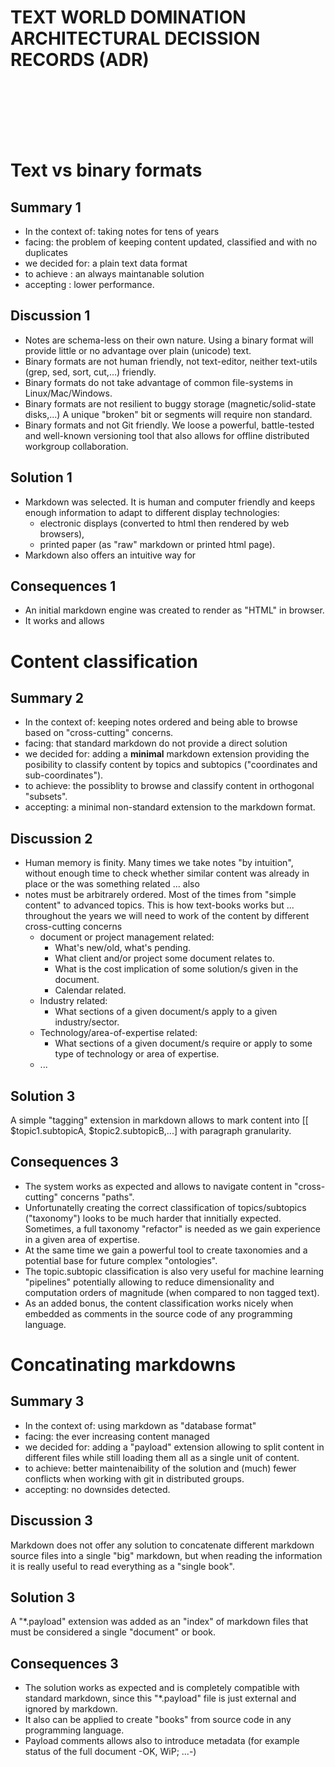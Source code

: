 # TEXT WORLD DOMINATION <br/>ARCHITECTURAL DECISSION RECORDS (ADR)<br/><br/>

<br/> <br/> <br/>
<!-- { -->
# Text vs binary formats

## Summary 1

* In the context of: taking notes for tens of years 
* facing: the problem of keeping content updated, classified and with no duplicates
* we decided for: a plain text data format 
* to achieve : an always maintanable solution
* accepting : lower performance.

## Discussion 1

* Notes are schema-less on their own nature. Using a binary format
  will provide little or no advantage over plain (unicode) text.
* Binary formats are not human friendly, not text-editor, neither text-utils
  (grep, sed, sort, cut,...) friendly.
* Binary formats do not take advantage of common file-systems in 
  Linux/Mac/Windows.
* Binary formats are not resilient to buggy storage (magnetic/solid-state disks,...)
  A unique "broken" bit or segments will require non standard.
* Binary formats and not Git friendly. We loose a powerful, battle-tested and
  well-known versioning tool that also allows for offline distributed
  workgroup collaboration.
    
##  Solution 1

* Markdown was selected. It is human and computer friendly and keeps
  enough information to adapt to different display technologies:
  * electronic displays (converted to html then rendered by web browsers),
  * printed paper (as "raw" markdown or printed html page).
* Markdown also offers an intuitive way for 

##  Consequences 1

* An initial markdown engine was created to render as "HTML" in browser.
* It works and allows 
<!-- } -->

<!-- { -->
# Content classification

## Summary 2

* In the context of: keeping notes ordered and being able to browse based on "cross-cutting" concerns.
* facing: that standard markdown do not provide a direct solution
* we decided for: adding a **minimal** markdown extension providing the posibility to classify 
  content by topics and subtopics ("coordinates and sub-coordinates").
* to achieve: the possiblity to browse and classify content in orthogonal "subsets".
* accepting: a minimal non-standard extension to the markdown format.

## Discussion 2

* Human memory is finity. Many times we take notes "by intuition", without enough 
  time to check whether similar content was already in place or the was something
  related ... also
* notes must be arbitrarely ordered. Most of the times from "simple content" to
  advanced topics. This is how text-books works  but ... throughout the years
  we will need to work of the content by different cross-cutting concerns
  * document or project management related:
    * What's new/old, what's pending.
    * What client and/or project some document relates to.
    * What is the cost implication of some solution/s given in the document.
    * Calendar related.
  * Industry related:
    * What sections of a given document/s apply to a given industry/sector.
  * Technology/area-of-expertise related:
    * What sections of a given document/s require or apply to some type of
      technology or area of expertise.
  * ...
  
  
##  Solution 3

 A simple "tagging" extension in markdown allows to mark content into 
[[ $topic1.subtopicA, $topic2.subtopicB,...]  with paragraph granularity.

## Consequences 3

* The system works as expected and allows to navigate content in "cross-cutting" 
  concerns "paths".
* Unfortunatelly creating the correct classification of topics/subtopics ("taxonomy")
  looks to be much harder that innitially expected. Sometimes, a full taxonomy 
  "refactor" is needed as we gain experience in a given area of expertise.
* At the same time we gain a powerful tool to create taxonomies and a potential
  base for future complex "ontologies".
* The topic.subtopic classification is also very useful for machine 
  learning "pipelines" potentially allowing to reduce dimensionality and 
  computation orders of magnitude (when compared to non tagged text).
* As an added bonus, the content classification works nicely when embedded as
  comments in the source code of any programming language.
<!-- } -->

<!-- { -->
# Concatinating markdowns 

## Summary 3

* In the context of: using markdown as "database format"
* facing: the ever increasing content managed
* we decided for: adding a "payload" extension allowing to split content in 
  different files while still loading them all as a single unit of content.
* to achieve: better maintenaibility of the solution and (much) fewer conflicts
  when working with git in distributed groups.
* accepting: no downsides detected.

## Discussion 3

  Markdown does not offer any solution to concatenate different markdown source
files into a single "big" markdown, but when reading the information it is really
useful to read everything as a "single book".

##  Solution 3

 A "*.payload" extension was added as an "index" of markdown files that must 
be considered a single "document" or book.

## Consequences 3

* The solution works as expected and is completely compatible with standard markdown,
  since this "*.payload" file is just external and ignored by markdown.
* It also can be applied to create "books" from source code in any programming
  language.
* Payload comments allows also to introduce metadata (for example status of the
  full document -OK, WiP; ...-)

<!-- } -->

<!--
------ ADR Template ----------------------

* REF: <https://github.com/joelparkerhenderson/architecture-decision-record/tree/main/locales/en/templates/decision-record-template-for-alexandrian-pattern> 

{
# Title
## Summary

* In the context of: (use case)
* facing: (concern)
* we decided for: (option)
* to achieve: (quality)
* accepting: (downside).

## Discussion 

Explains the forces at play (technical, political, social, project).
This is the story explaining the problem we are looking to resolve.

##  Solution

(Explains how the decision will solve the problem.)

## Consequences

(Explains the results of the decision over the long term.
 Did it work, not work, was changed, upgraded, etc.)
}
-->
